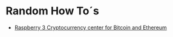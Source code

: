 # Random How To´s

- [Raspberry 3 Cryptocurrency center for Bitcoin and Ethereum](../master/raspi3-ubuntu-headless.md)

